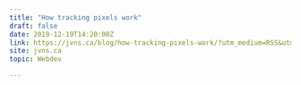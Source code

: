 ```yaml
---
title: "How tracking pixels work"
draft: false
date: 2019-12-19T14:20:00Z
link: https://jvns.ca/blog/how-tracking-pixels-work/?utm_medium=RSS&utm_source=hune
site: jvns.ca
topic: Webdev  

---
```

